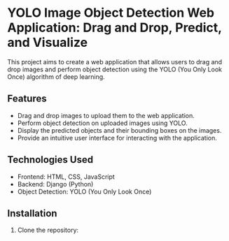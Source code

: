 # YOLO Image Object Detection Web Application: Drag and Drop, Predict, and Visualize

This project aims to create a web application that allows users to drag and drop images and perform object detection using the YOLO (You Only Look Once) algorithm of deep learning.

## Features

- Drag and drop images to upload them to the web application.
- Perform object detection on uploaded images using YOLO.
- Display the predicted objects and their bounding boxes on the images.
- Provide an intuitive user interface for interacting with the application.

## Technologies Used

- Frontend: HTML, CSS, JavaScript
- Backend: Django (Python)
- Object Detection: YOLO (You Only Look Once)

## Installation

1. Clone the repository:

